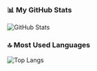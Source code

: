 ### 📊 My GitHub Stats
![GitHub Stats](https://github-readme-stats.vercel.app/api?username=ixand&show_icons=true&theme=github_dark)

### 🔝 Most Used Languages
![Top Langs](https://github-readme-stats.vercel.app/api/top-langs/?username=ixand&layout=compact&theme=github_dark)

<!--START_SECTION:waka-->
<!--END_SECTION:waka-->

